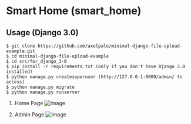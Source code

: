 Smart Home (smart_home)
=======================
Usage (Django 3.0)
------------------
	$ git clone https://github.com/axelpale/minimal-django-file-upload-example.git
	$ cd minimal-django-file-upload-example
	$ cd src/for_django_3-0
	$ pip install -r requirements.txt (only if you don't have Django 3.0 installed)
	$ python manage.py createsuperuser (http://127.0.0.1:8000/admin/ to access)
	$ python manage.py migrate
	$ python manage.py runserver

1. Home Page
![image](https://user-images.githubusercontent.com/33374837/146997293-6704013e-b40f-4958-b747-a09f7adfbd2a.png)

2. Admin Page
![image](https://user-images.githubusercontent.com/33374837/146997363-0df1d132-4526-4af3-aeb5-b9e3a7dc9c19.png)

